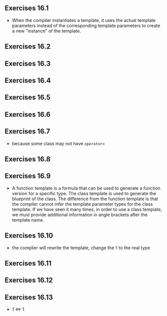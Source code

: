 ## Exercises 16.1
- When the compiler instantiates a template, it uses the actual template parameters instead of the corresponding template parameters to create a new "instance" of the template.

## Exercises 16.2
## Exercises 16.3
## Exercises 16.4
## Exercises 16.5
## Exercises 16.6
## Exercises 16.7
- because some class may not have `operator<`

## Exercises 16.8

## Exercises 16.9
- A function template is a formula that can be used to generate a function version for a specific type. The class template is used to generate the blueprint of the class. The difference from the function template is that the compiler cannot infer the template parameter types for the class template. If we have seen it many times, in order to use a class template, we must provide additional information in angle brackets after the template name.

## Exercises 16.10
- the complier will rewrite the template, change the `T` to the real type 

## Exercises 16.11
## Exercises 16.12
## Exercises 16.13
- 1 <=> 1